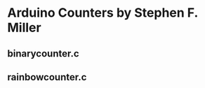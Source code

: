 Arduino Counters by Stephen F. Miller
=====================

binarycounter.c 
---------------


rainbowcounter.c
----------------
